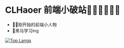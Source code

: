 # CLHaoer 前端小破站🐱‍🏍🐱‍🏍🐱‍🏍

- 👨‍💻刚开始的前端小人物
- 🎈黑马学习ing

[![Top Langs](https://github-readme-stats.vercel.app/api/top-langs/?username=clhaoer&layout=compact&locale=cn)](https://github.com/clhaoer/github-readme-stats)
